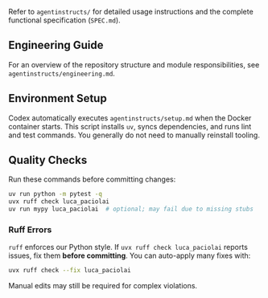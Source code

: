 Refer to `agentinstructs/` for detailed usage instructions and the complete functional specification (`SPEC.md`).

## Engineering Guide
For an overview of the repository structure and module responsibilities, see
`agentinstructs/engineering.md`.

## Environment Setup
Codex automatically executes `agentinstructs/setup.md` when the Docker container starts. This script installs `uv`, syncs dependencies, and runs lint and test commands. You generally do not need to manually reinstall tooling.

## Quality Checks
Run these commands before committing changes:

```bash
uv run python -m pytest -q
uvx ruff check luca_paciolai
uv run mypy luca_paciolai  # optional; may fail due to missing stubs
```

### Ruff Errors
`ruff` enforces our Python style. If `uvx ruff check luca_paciolai` reports
issues, fix them **before committing**. You can auto-apply many fixes with:

```bash
uvx ruff check --fix luca_paciolai
```
Manual edits may still be required for complex violations.
